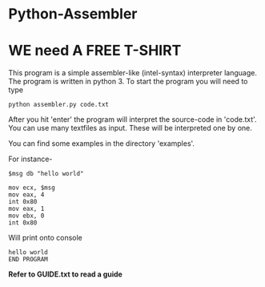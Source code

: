 # Python-Assembler
# WE need A FREE T-SHIRT
This program is a simple assembler-like (intel-syntax) interpreter language. The program is written in python 3.
To start the program you will need to type

``` python assembler.py code.txt ```


After you hit 'enter' the program will interpret the source-code in 'code.txt'.
You can use many textfiles as input. These will be interpreted one by one.

You can find some examples in the directory 'examples'.

For instance-

```
$msg db "hello world"

mov ecx, $msg
mov eax, 4
int 0x80
mov eax, 1
mov ebx, 0
int 0x80
```

Will print onto console

```
hello world
END PROGRAM
```

**Refer to GUIDE.txt to read a guide**

